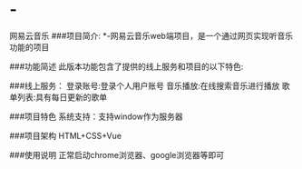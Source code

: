 # -
网易云音乐
###项目简介:
*-网易云音乐web端项目，是一个通过网页实现听音乐功能的项目

###功能简述
此版本功能包含了提供的线上服务和项目的以下特色:


###线上服务：
登录账号:登录个人用户账号
音乐播放:在线搜索音乐进行播放
歌单列表:具有每日更新的歌单

###项目特色
系统支持：支持window作为服务器

###项目架构
HTML+CSS+Vue

###使用说明
正常启动chrome浏览器、google浏览器等即可
